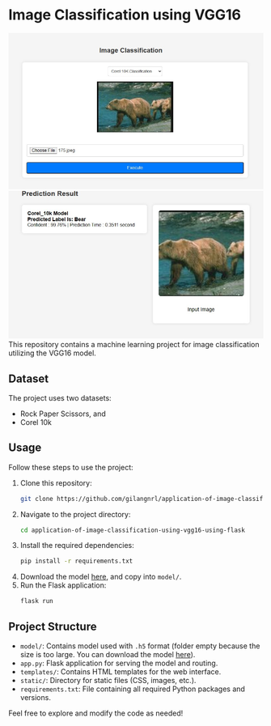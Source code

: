 # Image Classification using VGG16
![Example](/static/example.jpg)
![Example2](/static/example2.jpg)
This repository contains a machine learning project for image classification utilizing the VGG16 model.

## Dataset

The project uses two datasets:
- Rock Paper Scissors, and
- Corel 10k

## Usage

Follow these steps to use the project:
1. Clone this repository:
   ```bash
   git clone https://github.com/gilangnrl/application-of-image-classification-using-vgg16-using-flask
   ```
2. Navigate to the project directory:
   ```bash
   cd application-of-image-classification-using-vgg16-using-flask
   ```
3. Install the required dependencies:
   ```bash
   pip install -r requirements.txt
   ```
4. Download the model [here](https://drive.google.com/drive/folders/1dIfktYxRH76ktCSWUakhoAb07rppCGgw?usp=sharing), and copy into `model/`.
5. Run the Flask application:
   ```bash
   flask run
   ```

## Project Structure

- `model/`: Contains model used with `.h5` format (folder empty because the size is too large. You can download the model [here](https://drive.google.com/drive/folders/1dIfktYxRH76ktCSWUakhoAb07rppCGgw?usp=sharing)).
- `app.py`: Flask application for serving the model and routing.
- `templates/`: Contains HTML templates for the web interface.
- `static/`: Directory for static files (CSS, images, etc.).
- `requirements.txt`: File containing all required Python packages and versions.

Feel free to explore and modify the code as needed!
